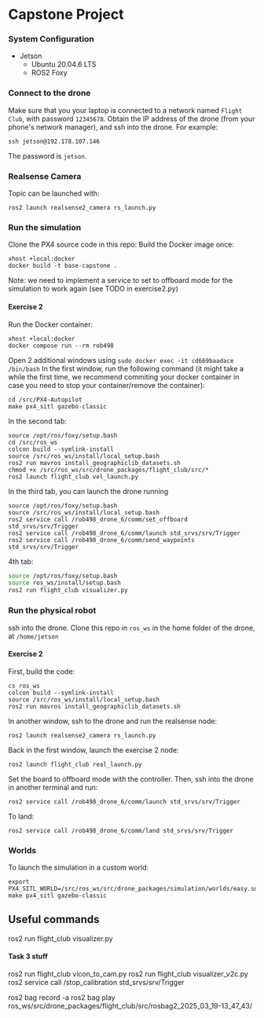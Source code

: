 # Capstone Project
### System Configuration
- Jetson
  - Ubuntu 20.04.6 LTS
  - ROS2 Foxy

### Connect to the drone
Make sure that you your laptop is connected to a network named `Flight Club`, with password `12345678`.
Obtain the IP address of the drone (from your phone's network manager), and ssh into the drone. For example:
```
ssh jetson@192.178.107.146
```
The password is `jetson`.


### Realsense Camera
Topic can be launched with:
```
ros2 launch realsense2_camera rs_launch.py
```

### Run the simulation
Clone the PX4 source code in this repo:
Build the Docker image once:
```
xhost +local:docker
docker build -t base-capstone .
```
Note: we need to implement a service to set to offboard mode for the simulation to work again (see TODO in exercise2.py)
#### Exercise 2
Run the Docker container:
```
xhost +local:docker
docker compose run --rm rob498 
```
Open 2 additional windows using `sudo docker exec -it cd669baadace /bin/bash`
In the first window, run the following command (it might take a while the first time, we recommend commiting your docker container in case you need to stop your container/remove the container):

```
cd /src/PX4-Autopilot
make px4_sitl gazebo-classic
```
In the second tab:
```
source /opt/ros/foxy/setup.bash
cd /src/ros_ws
colcon build --symlink-install
source /src/ros_ws/install/local_setup.bash
ros2 run mavros install_geographiclib_datasets.sh
chmod +x /src/ros_ws/src/drone_packages/flight_club/src/*
ros2 launch flight_club vel_launch.py
```

In the third tab, you can launch the drone running
```
source /opt/ros/foxy/setup.bash
source /src/ros_ws/install/local_setup.bash
ros2 service call /rob498_drone_6/comm/set_offboard std_srvs/srv/Trigger
ros2 service call /rob498_drone_6/comm/launch std_srvs/srv/Trigger
ros2 service call /rob498_drone_6/comm/send_waypoints std_srvs/srv/Trigger
```
4th tab:
```bash
source /opt/ros/foxy/setup.bash
source ros_ws/install/setup.bash
ros2 run flight_club visualizer.py
```

### Run the physical robot
ssh into the drone.
Clone this repo in `ros_ws` in the home folder of the drone, at `/home/jetson`
#### Exercise 2

First, build the code:
```
cs ros_ws
colcon build --symlink-install
source /src/ros_ws/install/local_setup.bash
ros2 run mavros install_geographiclib_datasets.sh
```

In another window, ssh to the drone and run the realsense node:
```
ros2 launch realsense2_camera rs_launch.py
```

Back in the first window, launch the exercise 2 node:
```
ros2 launch flight_club real_launch.py
```

Set the board to offboard mode with the controller. Then, ssh into the drone in another terminal and run:
```
ros2 service call /rob498_drone_6/comm/launch std_srvs/srv/Trigger
```

To land:
```
ros2 service call /rob498_drone_6/comm/land std_srvs/srv/Trigger
```


### Worlds
To launch the simulation in a custom world:
```
export PX4_SITL_WORLD=/src/ros_ws/src/drone_packages/simulation/worlds/easy.sdf
make px4_sitl gazebo-classic
```

## Useful commands
ros2 run flight_club visualizer.py

#### Task 3 stuff
ros2 run flight_club vicon_to_cam.py
ros2 run flight_club visualizer_v2c.py
ros2 service call /stop_calibration std_srvs/srv/Trigger

ros2 bag record -a
ros2 bag play ros_ws/src/drone_packages/flight_club/src/rosbag2_2025_03_19-13_47_43/